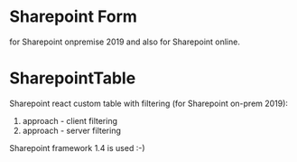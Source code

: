 # Sharepoint Form 
for Sharepoint onpremise 2019 and also for Sharepoint online.
# SharepointTable
Sharepoint react custom table with filtering (for Sharepoint on-prem 2019):
1. approach - client filtering
2. approach - server filtering


Sharepoint framework 1.4 is used :-)
